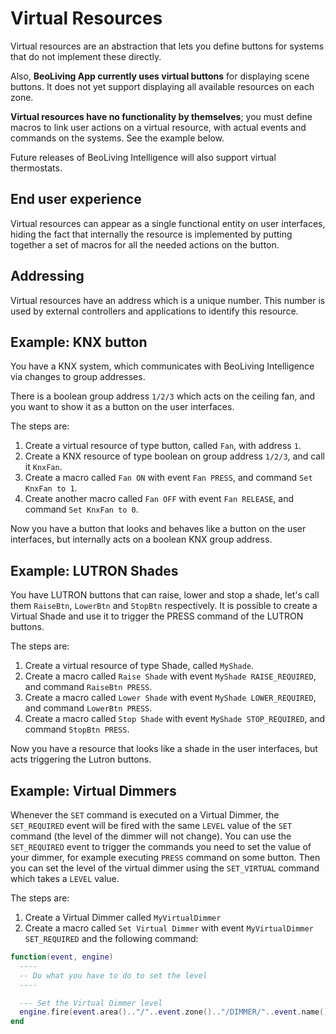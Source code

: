 Virtual Resources
=================

Virtual resources are an abstraction that lets you define buttons for
systems that do not implement these directly.

Also, **BeoLiving App currently uses virtual buttons** for displaying
scene buttons. It does not yet support displaying all available
resources on each zone.

**Virtual resources have no functionality by themselves**; you must
define macros to link user actions on a virtual resource, with actual
events and commands on the systems. See the example below.

Future releases of BeoLiving Intelligence will also support virtual thermostats.

## End user experience

Virtual resources can appear as a single functional entity on user
interfaces, hiding the fact that internally the resource is
implemented by putting together a set of macros for all the needed
actions on the button.

## Addressing

Virtual resources have an address which is a unique number. This
number is used by external controllers and applications to identify
this resource.

Example: KNX button
-------------------

You have a KNX system, which communicates with BeoLiving Intelligence via
changes to group addresses.

There is a boolean group address `1/2/3` which acts on the ceiling
fan, and you want to show it as a button on the user interfaces.

The steps are:

1. Create a virtual resource of type button, called `Fan`, with
   address `1`.
2. Create a KNX resource of type boolean on group address `1/2/3`, and
   call it `KnxFan`.
3. Create a macro called `Fan ON` with event `Fan PRESS`, and command
   `Set KnxFan to 1`.
4. Create another macro called `Fan OFF` with event `Fan RELEASE`, and
   command `Set KnxFan to 0`.

Now you have a button that looks and behaves like a button on the user
interfaces, but internally acts on a boolean KNX group address.

Example: LUTRON Shades
----------------------

You have LUTRON buttons that can raise, lower and stop a shade, let's call them `RaiseBtn`, `LowerBtn` and `StopBtn` respectively.
It is possible to create a Virtual Shade and use it to trigger the PRESS command of the LUTRON buttons.

The steps are:

1. Create a virtual resource of type Shade, called `MyShade`.
2. Create a macro called `Raise Shade` with event `MyShade RAISE_REQUIRED`, and command `RaiseBtn PRESS`.
3. Create a macro called `Lower Shade` with event `MyShade LOWER_REQUIRED`, and command `LowerBtn PRESS`.
4. Create a macro called `Stop Shade` with event `MyShade STOP_REQUIRED`, and command `StopBtn PRESS`.

Now you have a resource that looks like a shade in the user interfaces, but acts triggering the Lutron buttons.

Example: Virtual Dimmers
------------------------
Whenever the `SET` command is executed on a Virtual Dimmer, the `SET_REQUIRED` event will be fired with the same `LEVEL` value of the `SET` command (the level of the dimmer will not change).
You can use the `SET_REQUIRED` event to trigger the commands you need to set the value of your dimmer, for example executing `PRESS` command on some button.
Then you can set the level of the virtual dimmer using the `SET_VIRTUAL` command which takes a `LEVEL` value.

The steps are:

1. Create a Virtual Dimmer called `MyVirtualDimmer`
2. Create a macro called `Set Virtual Dimmer` with event `MyVirtualDimmer SET_REQUIRED` and the following command:
```lua
function(event, engine)
  ----
  -- Do what you have to do to set the level
  ----

  --- Set the Virtual Dimmer level
  engine.fire(event.area().."/"..event.zone().."/DIMMER/"..event.name().."/SET_VIRTUAL?LEVEL="..event.get("LEVEL"))
end
```
